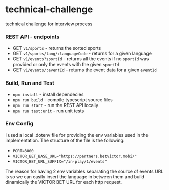 # technical-challenge
technical challenge for interview process

### REST API - endpoints
- GET `v1/sports` - returns the sorted sports 
- GET `v1/sports/lang/:languageCode` - returns for a given language
- GET `v1/events?sportId` - returns all the events if no `sportId` was provided or only the events with the given `sportId`
- GET `v1/events/:eventId` - returns the event data for a given `eventId` 

### Build, Run and Test

- `npm install` - install dependecies
- `npm run build` - compile typescript source files
- `npm run start` - run the REST API locally
- `npm run test:unit` - run unit tests

### Env Config

I used a local .dotenv file for providing the env variables used in the implementation. The structure of the file is the following:
- `PORT=3000`
- `VICTOR_BET_BASE_URL="https://partners.betvictor.mobi/"`
- `VICTOR_BET_URL_SUFFIX="/in-play/1/events"`

The reason for having 2 env variables separating the source of events URL is so we can easily insert the language in between them and build dinamically the VICTOR BET URL for each http request.
